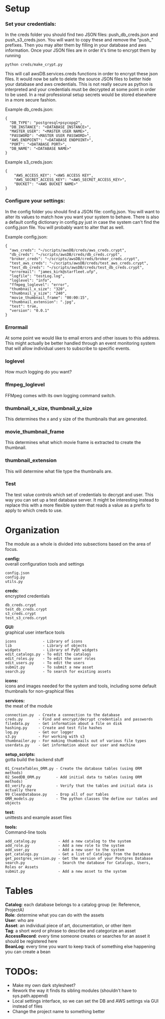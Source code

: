 # Setup

### Set your credentials:
In the creds folder you should find two JSON files: push_db_creds.json and 
push_s3_creds.json. You will want to copy these and remove the "push_" prefixes. 
Then you may alter them by filling in your database and aws information. Once 
your JSON files are in order it's time to encrypt them by running

    python creds/make_crypt.py
This will call awsDB.services.creds functions in order to encrypt these json files. 
It would now be safe to delete the source JSON files to better hide your database 
and aws credentials. This is not really secure as python is interpreted and your
credentials must be decrypted at some point in order to be used. In a real 
professional setup secrets would be stored elsewhere in a more secure fashion.

Example db_creds.json:

    {
      "DB_TYPE": "postgresql+psycopg2",
      "DB_INSTANCE": "<DATABASE INSTANCE>",
      "MASTER_USER": "<MASTER USER NAME>",
      "PASSWORD": "<MASTER USER PASSWORD>",
      "AWS_ENDPOINT": "<DATABASE ENDPOINT>",
      "PORT": "<DATABASE PORT>",
      "DB_NAME": "<DATABASE NAME>"
    }
Example s3_creds.json: 

    {
        "AWS_ACCESS_KEY": "<AWS ACCESS KEY",
        "AWS_SECRET_ACCESS_KEY": "<AWS_SECRET_ACCESS_KEY>",
        "BUCKET": "<AWS BUCKET NAME>"
    }
### Configure your settings:
In the config folder you should find a JSON file: config.json. You will want 
to alter its values to match how you want your system to behave. There is also a 
default config dictionary in config.py just in case the system can't find the 
config.json file. You will probably want to alter that as well.

Example config.json:

    {
      "aws_creds": "~/scripts/awsDB/creds/aws_creds.crypt",
      "db_creds": "~/scripts/awsDB/creds/db_creds.crypt",
      "broker_creds": "~/scripts/awsDB/creds/broker_creds.crypt",
      "test_aws_creds": "~/scripts/awsDB/creds/test_aws_creds.crypt",
      "test_db_creds": "~/scripts/awsDB/creds/test_db_creds.crypt",
      "errormail": "james_kirk@starfleet.ufp",
      "logfile": "testLog.log",
      "loglevel": "info",
      "ffmpeg_loglevel": "error",
      "thumbnail_x_size": "320",
      "thumbnail_y_size": "240",
      "movie_thumbnail_frame": "00:00:15",
      "thumbnail_extension": ".jpg",
      "test": true, 
      "version": "0.0.1"
    }
### Errormail
At some point we would like to email errors and other issues to this address. 
This might actually be better handled through an event monitoring system that
will allow individual users to subscribe to specific events.
### loglevel
How much logging do you want?
### ffmpeg_loglevel
FFMpeg comes with its own logging command switch.
### thumbnail_x_size, thumbnail_y_size
This determines the x and y size of the thumbnails that are generated.
### movie_thumbnail_frame
This determines what which movie frame is extracted to create the thumbnail.
### thumbnail_extension
This will determine what file type the thumbnails are.
###  Test
The test value controls which set of credentials to decrypt and user. This 
way you can set up a test database server. It might be interesting instead 
to replace this with a more flexible system that reads a value as a prefix to 
apply to which creds to use.

# Organization
The module as a whole is divided into subsections based on the area of focus.

**config:**  
overall configuration tools and settings

    config.json
    config.py
    utils.py

**creds:**  
encrypted credentials

    db_creds.crypt
    test_db_creds.crypt
    s3_creds.crypt
    test_s3_creds.crypt

**GUI:**  
graphical user interface tools

    icons            - Library of icons
    lib              - Library of objects
    widgets          - Library of PyQt widgets
    edit_catalogs.py - To edit the catalogs
    edit_roles.py    - To edit the user roles
    edit_users.py    - To edit the users
    submit.py        - To submit a new asset
    search.py        - To search for existing assets

**icons:**  
icons and images needed for the system and tools, including some default thumbnails
for non-graphical files


**services:**  
the meat of the module

    connection.py  - Create a connection to the database
    creds.py       - Find and encrypt/decrypt credentials and passwords
    filedata.py    - Get information about a file on disk
    hashing.py     - Create and test file hashes
    log.py         - Get our logger
    s3.py          - For working with s3
    thumbnailer.py - For making thumbnails out of various file types
    userdata.py    - Get information about our user and machine

**setup_scripts:**  
gotta build the backend stuff

    01_CreateTables_ORM.py - Create the database tables (using ORM methods)
    02_SeedDB_ORM.py       - Add initial data to tables (using ORM methods)
    03_verify.py           - Verify that the tables and initial data is actually there
    99_CleanDatabase.py    - Drop all of our tables
    ORM_models.py          - The python classes the define our tables and objects

**test:**  
unittests and example asset files

**tools:**  
Command-line tools

    add_catalog.py          - Add a new catalog to the system
    add_role.py             - Add a new role to the system
    add_user.py             - Add a new user to the system
    get_catalogs.py         - Get a list of Catalogs from the Database
    get_postgres_version.py - Get the version of your Postgres Database
    search.py               - Search the database for Catalogs, Users, Roles or Assets
    submit.py               - Add a new asset to the system


# Tables

**Catalog**: each database belongs to a catalog group (ie: Reference, ProjectA)  
**Role**: determine what you can do with the assets  
**User**: who are   
**Asset**: an individual piece of art, documentation, or other item  
**Tag**: a short word or phrase to describe and categorize an asset  
**AccessRecord**: every time someone creates or searches for an asset it should be registered here  
**BeanLog**: every time you want to keep track of something else happening you can create a bean



# TODOs:
* Make my own dark stylesheet?
* Rework the way it finds its sibling modules (shouldn't have to sys.path.append)
* Local settings interface, so we can set the DB and AWS settings via GUI instead of files
* Change the project name to something better

